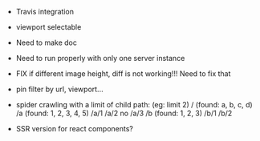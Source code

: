 - Travis integration
- viewport selectable

- Need to make doc
- Need to run properly with only one server instance

- FIX if different image height, diff is not working!!! Need to fix that

- pin filter by url, viewport...

- spider crawling with a limit of child path: (eg: limit 2)
    /     (found: a, b, c, d)
    /a    (found: 1, 2, 3, 4, 5)
    /a/1
    /a/2
    no /a/3
    /b    (found: 1, 2, 3)
    /b/1
    /b/2




- SSR version for react components?